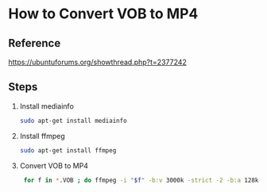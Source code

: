 # How to Convert VOB to MP4

## Reference

https://ubuntuforums.org/showthread.php?t=2377242

## Steps

1. Install mediainfo
    ```bash
    sudo apt-get install mediainfo
    ```

2. Install ffmpeg

    ```bash
    sudo apt-get install ffmpeg
    ```

3. Convert VOB to MP4

    ```bash
     for f in *.VOB ; do ffmpeg -i "$f" -b:v 3000k -strict -2 -b:a 128k "${f%.*.VOB}.mp4"; done
    ```

